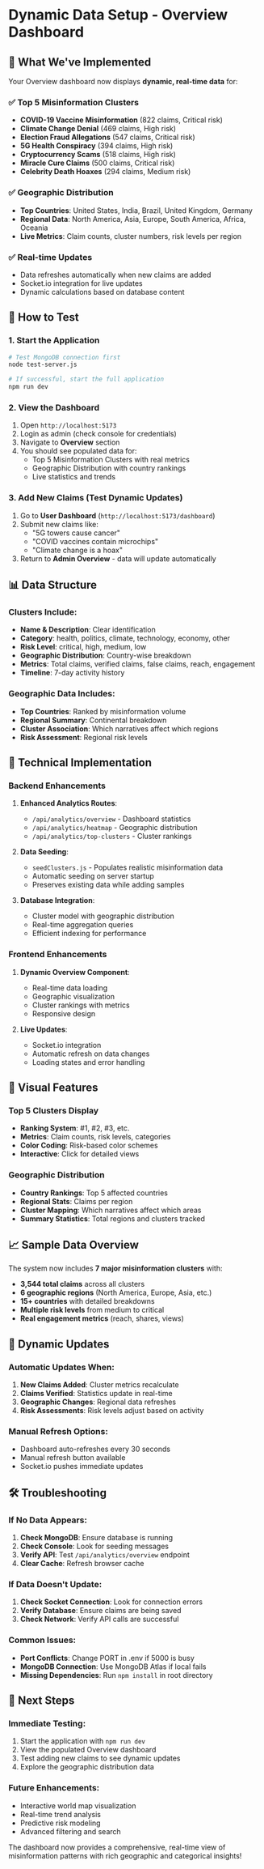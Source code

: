 # Dynamic Data Setup - Overview Dashboard

## 🎯 What We've Implemented

Your Overview dashboard now displays **dynamic, real-time data** for:

### ✅ Top 5 Misinformation Clusters
- **COVID-19 Vaccine Misinformation** (822 claims, Critical risk)
- **Climate Change Denial** (469 claims, High risk) 
- **Election Fraud Allegations** (547 claims, Critical risk)
- **5G Health Conspiracy** (394 claims, High risk)
- **Cryptocurrency Scams** (518 claims, High risk)
- **Miracle Cure Claims** (500 claims, Critical risk)
- **Celebrity Death Hoaxes** (294 claims, Medium risk)

### ✅ Geographic Distribution
- **Top Countries**: United States, India, Brazil, United Kingdom, Germany
- **Regional Data**: North America, Asia, Europe, South America, Africa, Oceania
- **Live Metrics**: Claim counts, cluster numbers, risk levels per region

### ✅ Real-time Updates
- Data refreshes automatically when new claims are added
- Socket.io integration for live updates
- Dynamic calculations based on database content

## 🚀 How to Test

### 1. Start the Application
```bash
# Test MongoDB connection first
node test-server.js

# If successful, start the full application
npm run dev
```

### 2. View the Dashboard
1. Open `http://localhost:5173`
2. Login as admin (check console for credentials)
3. Navigate to **Overview** section
4. You should see populated data for:
   - Top 5 Misinformation Clusters with real metrics
   - Geographic Distribution with country rankings
   - Live statistics and trends

### 3. Add New Claims (Test Dynamic Updates)
1. Go to **User Dashboard** (`http://localhost:5173/dashboard`)
2. Submit new claims like:
   - "5G towers cause cancer"
   - "COVID vaccines contain microchips"
   - "Climate change is a hoax"
3. Return to **Admin Overview** - data will update automatically

## 📊 Data Structure

### Clusters Include:
- **Name & Description**: Clear identification
- **Category**: health, politics, climate, technology, economy, other
- **Risk Level**: critical, high, medium, low
- **Geographic Distribution**: Country-wise breakdown
- **Metrics**: Total claims, verified claims, false claims, reach, engagement
- **Timeline**: 7-day activity history

### Geographic Data Includes:
- **Top Countries**: Ranked by misinformation volume
- **Regional Summary**: Continental breakdown
- **Cluster Association**: Which narratives affect which regions
- **Risk Assessment**: Regional risk levels

## 🔧 Technical Implementation

### Backend Enhancements
1. **Enhanced Analytics Routes**:
   - `/api/analytics/overview` - Dashboard statistics
   - `/api/analytics/heatmap` - Geographic distribution
   - `/api/analytics/top-clusters` - Cluster rankings

2. **Data Seeding**:
   - `seedClusters.js` - Populates realistic misinformation data
   - Automatic seeding on server startup
   - Preserves existing data while adding samples

3. **Database Integration**:
   - Cluster model with geographic distribution
   - Real-time aggregation queries
   - Efficient indexing for performance

### Frontend Enhancements
1. **Dynamic Overview Component**:
   - Real-time data loading
   - Geographic visualization
   - Cluster rankings with metrics
   - Responsive design

2. **Live Updates**:
   - Socket.io integration
   - Automatic refresh on data changes
   - Loading states and error handling

## 🎨 Visual Features

### Top 5 Clusters Display
- **Ranking System**: #1, #2, #3, etc.
- **Metrics**: Claim counts, risk levels, categories
- **Color Coding**: Risk-based color schemes
- **Interactive**: Click for detailed views

### Geographic Distribution
- **Country Rankings**: Top 5 affected countries
- **Regional Stats**: Claims per region
- **Cluster Mapping**: Which narratives affect which areas
- **Summary Statistics**: Total regions and clusters tracked

## 📈 Sample Data Overview

The system now includes **7 major misinformation clusters** with:
- **3,544 total claims** across all clusters
- **6 geographic regions** (North America, Europe, Asia, etc.)
- **15+ countries** with detailed breakdowns
- **Multiple risk levels** from medium to critical
- **Real engagement metrics** (reach, shares, views)

## 🔄 Dynamic Updates

### Automatic Updates When:
1. **New Claims Added**: Cluster metrics recalculate
2. **Claims Verified**: Statistics update in real-time  
3. **Geographic Changes**: Regional data refreshes
4. **Risk Assessments**: Risk levels adjust based on activity

### Manual Refresh Options:
- Dashboard auto-refreshes every 30 seconds
- Manual refresh button available
- Socket.io pushes immediate updates

## 🛠️ Troubleshooting

### If No Data Appears:
1. **Check MongoDB**: Ensure database is running
2. **Check Console**: Look for seeding messages
3. **Verify API**: Test `/api/analytics/overview` endpoint
4. **Clear Cache**: Refresh browser cache

### If Data Doesn't Update:
1. **Check Socket Connection**: Look for connection errors
2. **Verify Database**: Ensure claims are being saved
3. **Check Network**: Verify API calls are successful

### Common Issues:
- **Port Conflicts**: Change PORT in .env if 5000 is busy
- **MongoDB Connection**: Use MongoDB Atlas if local fails
- **Missing Dependencies**: Run `npm install` in root directory

## 🎯 Next Steps

### Immediate Testing:
1. Start the application with `npm run dev`
2. View the populated Overview dashboard
3. Test adding new claims to see dynamic updates
4. Explore the geographic distribution data

### Future Enhancements:
- Interactive world map visualization
- Real-time trend analysis
- Predictive risk modeling
- Advanced filtering and search

The dashboard now provides a comprehensive, real-time view of misinformation patterns with rich geographic and categorical insights!
